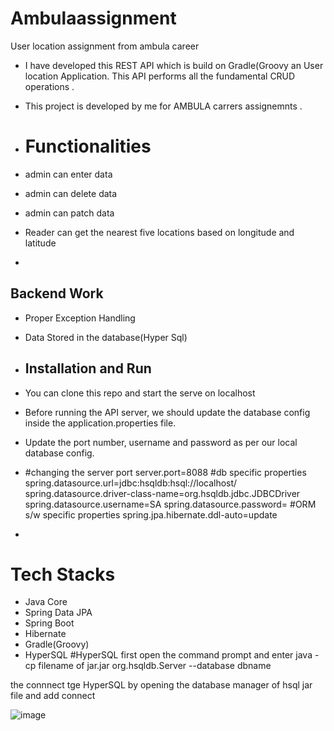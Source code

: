 # Ambulaassignment
User location assignment from ambula career

 

 - I have developed this REST API  which is build on Gradle(Groovy an User location Application. This API performs all the fundamental CRUD operations .
 
- This project is developed by me for AMBULA carrers assignemnts .
- # Functionalities
-   admin can enter data
-   admin can delete data
-   admin can patch data
-   Reader can get the nearest five locations based on longitude and latitude
-   


## Backend Work
-  Proper Exception Handling
-  Data Stored in the database(Hyper Sql)

-  ## Installation and Run
-  You can clone this repo and start the serve on localhost
-   Before running the API server, we should update the database config inside the application.properties file.
-   Update the port number, username and password as per our local database config.
-   #changing the server port
    server.port=8088
     #db specific properties
    spring.datasource.url=jdbc:hsqldb:hsql://localhost/
     spring.datasource.driver-class-name=org.hsqldb.jdbc.JDBCDriver
    spring.datasource.username=SA
    spring.datasource.password=
     #ORM s/w specific properties
     spring.jpa.hibernate.ddl-auto=update

-   
# Tech Stacks
-   Java Core
-   Spring Data JPA
-   Spring Boot
-   Hibernate
-   Gradle(Groovy)
-   HyperSQL
#HyperSQL
first open the command prompt and enter java -cp filename of jar.jar org.hsqldb.Server --database dbname

the connnect tge HyperSQL by opening the database manager of hsql jar file and add connect


![image]([(https://github.com/Shameemlatheef/Ambulaassignment/blob/master/UserLocation/Command%20prompt.jpeg)https://github.com/Shameemlatheef/Ambulaassignment/blob/master/UserLocation/Command%20prompt.jpeg])




